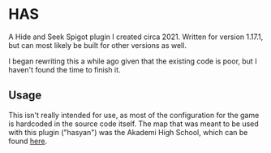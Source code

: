 # HAS
A Hide and Seek Spigot plugin I created circa 2021. Written for version 1.17.1, but can most likely be built for other versions as well.

I began rewriting this a while ago given that the existing code is poor, but I haven't found the time to finish it.
## Usage
This isn't really intended for use, as most of the configuration for the game is hardcoded in the source code itself. The map that was meant to be used with this plugin ("hasyan") was the Akademi High School, which can be found [here](https://www.planetminecraft.com/project/yandere-simulator-high-school-final-java-edition-version-1-16-3-pe-and-windows-10/).
